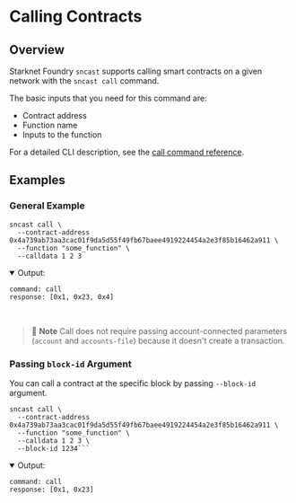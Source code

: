 # Calling Contracts

## Overview

Starknet Foundry `sncast` supports calling smart contracts on a given network with the `sncast call` command.

The basic inputs that you need for this command are:

- Contract address
- Function name
- Inputs to the function

For a detailed CLI description, see the [call command reference](../appendix/sncast/call.md).

## Examples

### General Example

```shell
sncast call \
  --contract-address 0x4a739ab73aa3cac01f9da5d55f49fb67baee4919224454a2e3f85b16462a911 \
  --function "some_function" \
  --calldata 1 2 3
```

<details open>
<summary>Output:</summary>

```shell
command: call
response: [0x1, 0x23, 0x4]
```
</details>
<br>

> 📝 **Note**
> Call does not require passing account-connected parameters (`account` and `accounts-file`) because it doesn't create a transaction.

### Passing `block-id` Argument

You can call a contract at the specific block by passing `--block-id` argument.

```shell
sncast call \
  --contract-address 0x4a739ab73aa3cac01f9da5d55f49fb67baee4919224454a2e3f85b16462a911 \
  --function "some_function" \
  --calldata 1 2 3 \
  --block-id 1234```
```

<details open>
<summary>Output:</summary>

```shell
command: call
response: [0x1, 0x23]
```
</details>
